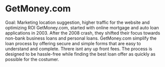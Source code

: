 # GetMoney.com
Goal: Marketing location suggestion, higher traffic for the website and optimizing ROI
GetMoney.com, started with online mortgage and auto loan applications in 2003.  After the 2008 crash, they shifted their focus towards non-bank business loans and personal loans. GetMoney.com simplify the loan process by offering secure and simple forms that are easy to understand and complete. Threre isnt any up front fees. The process is designed to be hassle-free while finding the best loan offer as quickly as possible for the costumer.
